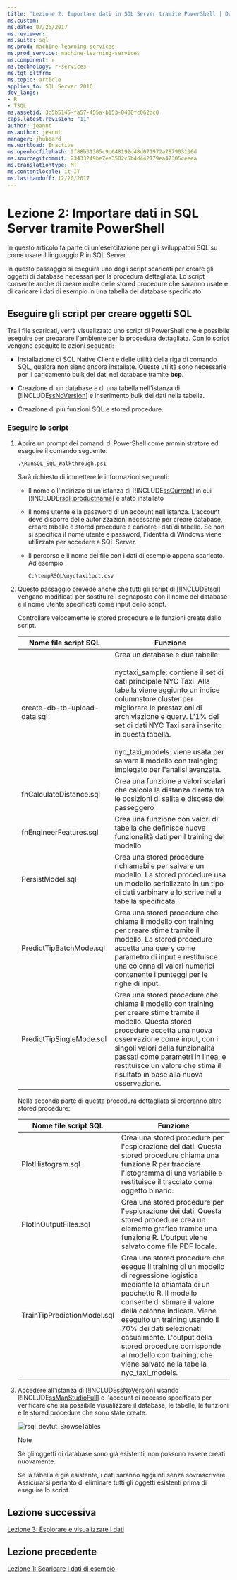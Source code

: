 ```yaml
---
title: 'Lezione 2: Importare dati in SQL Server tramite PowerShell | Documenti Microsoft'
ms.custom: 
ms.date: 07/26/2017
ms.reviewer: 
ms.suite: sql
ms.prod: machine-learning-services
ms.prod_service: machine-learning-services
ms.component: r
ms.technology: r-services
ms.tgt_pltfrm: 
ms.topic: article
applies_to: SQL Server 2016
dev_langs:
- R
- TSQL
ms.assetid: 3c5b5145-fa57-455a-b153-0400fc062dc0
caps.latest.revision: "11"
author: jeannt
ms.author: jeannt
manager: jhubbard
ms.workload: Inactive
ms.openlocfilehash: 2f88b31305c9c648192d48d071972a787903136d
ms.sourcegitcommit: 23433249be7ee3502c5b4d442179ea47305ceeea
ms.translationtype: MT
ms.contentlocale: it-IT
ms.lasthandoff: 12/20/2017
---
```

# <a name="lesson-2-import-data-to-sql-server-using-powershell"></a>Lezione 2: Importare dati in SQL Server tramite PowerShell

In questo articolo fa parte di un'esercitazione per gli sviluppatori SQL su come usare il linguaggio R in SQL Server.

In questo passaggio si eseguirà uno degli script scaricati per creare gli oggetti di database necessari per la procedura dettagliata. Lo script consente anche di creare molte delle stored procedure che saranno usate e di caricare i dati di esempio in una tabella del database specificato.

## <a name="run-the-scripts-to-create-sql-objects"></a>Eseguire gli script per creare oggetti SQL

Tra i file scaricati, verrà visualizzato uno script di PowerShell che è possibile eseguire per preparare l'ambiente per la procedura dettagliata. Con lo script vengono eseguite le azioni seguenti:

- Installazione di SQL Native Client e delle utilità della riga di comando SQL, qualora non siano ancora installate. Queste utilità sono necessarie per il caricamento bulk dei dati nel database tramite **bcp**.

- Creazione di un database e di una tabella nell'istanza di [!INCLUDE[ssNoVersion](../../includes/ssnoversion-md.md)] e inserimento bulk dei dati nella tabella.

- Creazione di più funzioni SQL e stored procedure.

### <a name="run-the-script"></a>Eseguire lo script

1.  Aprire un prompt dei comandi di PowerShell come amministratore ed eseguire il comando seguente.
  
    ```ps
    .\RunSQL_SQL_Walkthrough.ps1
    ```
  
    Sarà richiesto di immettere le informazioni seguenti:
  
    - Il nome o l'indirizzo di un'istanza di [!INCLUDE[ssCurrent](../../includes/sscurrent-md.md)] in cui [!INCLUDE[rsql_productname](../../includes/rsql-productname-md.md)] è stato installato
  
    - Il nome utente e la password di un account nell'istanza. L'account deve disporre delle autorizzazioni necessarie per creare database, creare tabelle e stored procedure e caricare i dati di tabelle. Se non si specifica il nome utente e password, l'identità di Windows viene utilizzata per accedere a SQL Server.
  
    - Il percorso e il nome del file con i dati di esempio appena scaricato. Ad esempio
  
        `C:\tempRSQL\nyctaxi1pct.csv`
  
2.  Questo passaggio prevede anche che tutti gli script di [!INCLUDE[tsql](../../includes/tsql-md.md)] vengano modificati per sostituire i segnaposto con il nome del database e il nome utente specificati come input dello script.
  
    Controllare velocemente le stored procedure e le funzioni create dallo script.
  
    |**Nome file script SQL**|**Funzione**|
    |-|-|
    |create-db-tb-upload-data.sql|Crea un database e due tabelle:<br /><br />nyctaxi_sample: contiene il set di dati principale NYC Taxi. Alla tabella viene aggiunto un indice columnstore cluster per migliorare le prestazioni di archiviazione e query. L'1% del set di dati NYC Taxi sarà inserito in questa tabella.<br /><br />nyc_taxi_models: viene usata per salvare il modello con trainging impiegato per l'analisi avanzata.|
    |fnCalculateDistance.sql|Crea una funzione a valori scalari che calcola la distanza diretta tra le posizioni di salita e discesa del passeggero|
    |fnEngineerFeatures.sql|Crea una funzione con valori di tabella che definisce nuove funzionalità dati per il training del modello|
    |PersistModel.sql|Crea una stored procedure richiamabile per salvare un modello. La stored procedure usa un modello serializzato in un tipo di dati varbinary e lo scrive nella tabella specificata.|
    |PredictTipBatchMode.sql|Crea una stored procedure che chiama il modello con training per creare stime tramite il modello. La stored procedure accetta una query come parametro di input e restituisce una colonna di valori numerici contenente i punteggi per le righe di input.|
    |PredictTipSingleMode.sql|Crea una stored procedure che chiama il modello con training per creare stime tramite il modello. Questa stored procedure accetta una nuova osservazione come input, con i singoli valori della funzionalità passati come parametri in linea, e restituisce un valore che stima il risultato in base alla nuova osservazione.|
  
    Nella seconda parte di questa procedura dettagliata si creeranno altre stored procedure:
  
    |**Nome file script SQL**|**Funzione**|
    |------|------|
    |PlotHistogram.sql|Crea una stored procedure per l'esplorazione dei dati. Questa stored procedure chiama una funzione R per tracciare l'istogramma di una variabile e restituisce il tracciato come oggetto binario.|
    |PlotInOutputFiles.sql|Crea una stored procedure per l'esplorazione dei dati. Questa stored procedure crea un elemento grafico tramite una funzione R. L'output viene salvato come file PDF locale.|
    |TrainTipPredictionModel.sql|Crea una stored procedure che esegue il training di un modello di regressione logistica mediante la chiamata di un pacchetto R. Il modello consente di stimare il valore della colonna indicata. Viene eseguito un training usando il 70% dei dati selezionati casualmente. L'output della stored procedure corrisponde al modello con training, che viene salvato nella tabella nyc_taxi_models.|
  
3.  Accedere all'istanza di [!INCLUDE[ssNoVersion](../../includes/ssnoversion-md.md)] usando [!INCLUDE[ssManStudioFull](../../includes/ssmanstudiofull-md.md)] e l'account di accesso specificato per verificare che sia possibile visualizzare il database, le tabelle, le funzioni e le stored procedure che sono state create.
  
    ![rsql_devtut_BrowseTables](media/rsql-devtut-browsetables.png "rsql_devtut_BrowseTables")
  
    > [!NOTE]
    > Se gli oggetti di database sono già esistenti, non possono essere creati nuovamente.
    >   
    > Se la tabella è già esistente, i dati saranno aggiunti senza sovrascrivere. Assicurarsi pertanto di eliminare tutti gli oggetti esistenti prima di eseguire lo script.

## <a name="next-lesson"></a>Lezione successiva

[Lezione 3: Esplorare e visualizzare i dati](../tutorials/sqldev-explore-and-visualize-the-data.md)

## <a name="previous-lesson"></a>Lezione precedente

[Lezione 1: Scaricare i dati di esempio](../tutorials/sqldev-download-the-sample-data.md)
